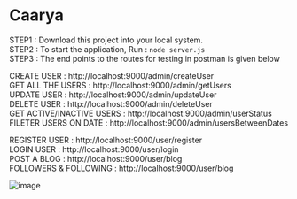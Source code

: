 # Caarya

STEP1 : Download this project into your local system. <br>
STEP2 : To start the application, Run : ```node server.js``` <br>
STEP3 : The end points to the routes for testing in postman is given below <br>

CREATE USER : http://localhost:9000/admin/createUser <br>
GET ALL THE USERS : http://localhost:9000/admin/getUsers <br>
UPDATE USER : http://localhost:9000/admin/updateUser <br>
DELETE USER : http://localhost:9000/admin/deleteUser <br>
GET ACTIVE/INACTIVE USERS : http://localhost:9000/admin/userStatus <br>
FILETER USERS ON DATE : http://localhost:9000/admin/usersBetweenDates <br>

REGISTER USER : http://localhost:9000/user/register <br>
LOGIN USER : http://localhost:9000/user/login <br>
POST A BLOG : http://localhost:9000/user/blog <br>
FOLLOWERS & FOLLOWING : http://localhost:9000/user/blog

![image](https://user-images.githubusercontent.com/73271539/189056249-f00210e1-967e-4011-b96f-fdd91dd43509.png)

